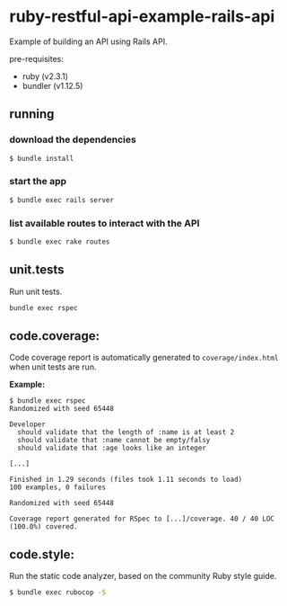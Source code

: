 # ruby-restful-api-example-rails-api
Example of building an API using Rails API.

pre-requisites:
- ruby (v2.3.1)
- bundler (v1.12.5)

## running
### download the dependencies
```bash
$ bundle install
```

### start the app
```bash
$ bundle exec rails server
```

### list available routes to interact with the API
```bash
$ bundle exec rake routes
```

## unit.tests
Run unit tests.
```bash
bundle exec rspec
```

## code.coverage:
Code coverage report is automatically generated to `coverage/index.html` when unit tests are run.

**Example:**
```
$ bundle exec rspec
Randomized with seed 65448

Developer
  should validate that the length of :name is at least 2
  should validate that :name cannot be empty/falsy
  should validate that :age looks like an integer

[...]

Finished in 1.29 seconds (files took 1.11 seconds to load)
100 examples, 0 failures

Randomized with seed 65448

Coverage report generated for RSpec to [...]/coverage. 40 / 40 LOC (100.0%) covered.
```


## code.style:
Run the static code analyzer, based on the community Ruby style guide.
```bash
$ bundle exec rubocop -S
```
